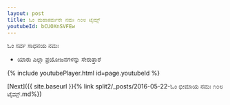 ```yaml
---
layout: post
title: ಓಂ ಮಹಾಕರ್ಮನೇ ನಮಃ ೧೦೮ ಟೈಮ್ಸ್
youtubeId: bCUOXnSVFEw
---
```

 
 
 ಓಂ ಸರ್ವ ಸಾಧನಯ ನಮಃ  
 
 -  ಯಾರು ಎಲ್ಲಾ ಪ್ರಯೋಜನಗಳನ್ನು ಸೇರುತ್ತಾರೆ 
 
  
 
  
 
 
 
 
 
 


{% include youtubePlayer.html id=page.youtubeId %}
 
[Next]({{ site.baseurl }}{% link  split2/_posts/2016-05-22-ಓಂ ಭೀಮಾಯ ನಮಃ ೧೦೮ ಟೈಮ್ಸ್.md%})
 
